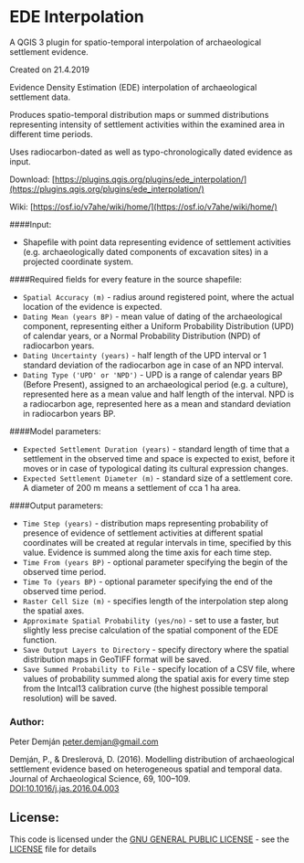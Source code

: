 # EDE Interpolation
A QGIS 3 plugin for spatio-temporal interpolation of archaeological settlement evidence.

Created on 21.4.2019

Evidence Density Estimation (EDE) interpolation of archaeological settlement data.

Produces spatio-temporal distribution maps or summed distributions representing intensity of settlement activities within the examined area in different time periods.

Uses radiocarbon-dated as well as typo-chronologically dated evidence as input.

Download: [https://plugins.qgis.org/plugins/ede_interpolation/](https://plugins.qgis.org/plugins/ede_interpolation/)

Wiki: [https://osf.io/v7ahe/wiki/home/](https://osf.io/v7ahe/wiki/home/)

####Input:
* Shapefile with point data representing evidence of settlement activities (e.g. archaeologically dated components of excavation sites) in a projected coordinate system.

####Required fields for every feature in the source shapefile:
* `Spatial Accuracy (m)` - radius around registered point, where the actual location of the evidence is expected.
* `Dating Mean (years BP)` - mean value of dating of the archaeological component, representing either a Uniform Probability Distribution (UPD) of calendar years, or a Normal Probability Distribution (NPD) of radiocarbon years.
* `Dating Uncertainty (years)` - half length of the UPD interval or 1 standard deviation of the radiocarbon age in case of an NPD interval.
* `Dating Type ('UPD' or 'NPD')` - UPD is a range of calendar years BP (Before Present), assigned to an archaeological period (e.g. a culture), represented here as a mean value and half length of the interval. NPD is a radiocarbon age, represented here as a mean and standard deviation in radiocarbon years BP.

####Model parameters:
* `Expected Settlement Duration (years)` - standard length of time that a settlement in the observed time and space is expected to exist, before it moves or in case of typological dating its cultural expression changes.
* `Expected Settlement Diameter (m)` - standard size of a settlement core. A diameter of 200 m means a settlement of cca 1 ha area.

####Output parameters:
* `Time Step (years)` - distribution maps representing probability of presence of evidence of settlement activities at different spatial coordinates will be created at regular intervals in time, specified by this value. Evidence is summed along the time axis for each time step.
* `Time From (years BP)` - optional parameter specifying the begin of the observed time period.
* `Time To (years BP)` - optional parameter specifying the end of the observed time period.
* `Raster Cell Size (m)` - specifies length of the interpolation step along the spatial axes.
* `Approximate Spatial Probability (yes/no)` - set to use a faster, but slightly less precise calculation of the spatial component of the EDE function.
* `Save Output Layers to Directory` - specify directory where the spatial distribution maps in GeoTIFF format will be saved.
* `Save Summed Probability to File` - specify location of a CSV file, where values of probability summed along the spatial axis for every time step from the Intcal13 calibration curve (the highest possible temporal resolution) will be saved.

### Author:
Peter Demján [peter.demjan@gmail.com](peter.demjan@gmail.com)

Demján, P., & Dreslerová, D. (2016). Modelling distribution of archaeological settlement evidence based on heterogeneous spatial and temporal data. Journal of Archaeological Science, 69, 100–109. [DOI:10.1016/j.jas.2016.04.003](https://doi.org/10.1016/j.jas.2016.04.003)

## License: <a name="license"></a>

This code is licensed under the [GNU GENERAL PUBLIC LICENSE](https://www.gnu.org/licenses/gpl-3.0.en.html) - see the [LICENSE](LICENSE) file for details
